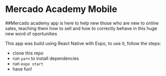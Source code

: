 # Mercado Academy Mobile

##Mercado academy app is here to help new those who are new to online sales, teaching them how to sell and how to correctly behave in this huge new word of oportunities

This app was build using React Native with Expo, to use it, follow the steps:

- clone this repo
- run `yarn` to install dependencies
- run `expo start`
- have fun!
